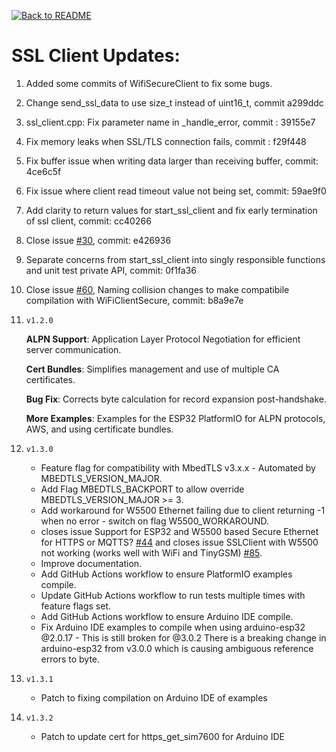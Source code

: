 [![Back to README](https://img.shields.io/badge/Back_to-_README-blue?style=for-the-badge)](../README.md)

# SSL Client Updates:

1. Added some commits of WifiSecureClient to fix some bugs.

2. Change send_ssl_data to use size_t instead of uint16_t, commit a299ddc

3. ssl_client.cpp: Fix parameter name in _handle_error, commit : 39155e7

4. Fix memory leaks when SSL/TLS connection fails, commit : f29f448

5. Fix buffer issue when writing data larger than receiving buffer, commit: 4ce6c5f

6. Fix issue where client read timeout value not being set, commit: 59ae9f0

7. Add clarity to return values for start_ssl_client and fix early termination of ssl client, commit: cc40266

8. Close issue [#30](https://github.com/govorox/SSLClient/issues/30), commit: e426936

9.  Separate concerns from start_ssl_client into singly responsible functions and unit test private API, commit: 0f1fa36

10. Close issue [#60](https://github.com/govorox/SSLClient/issues/60), Naming collision changes to make compatibile compilation with WiFiClientSecure, commit: b8a9e7e

11. `v1.2.0`

    **ALPN Support**: Application Layer Protocol Negotiation for efficient server communication.

    **Cert Bundles**: Simplifies management and use of multiple CA certificates.  
    
    **Bug Fix**: Corrects byte calculation for record expansion post-handshake.
    
    **More Examples**: Examples for the ESP32 PlatformIO for ALPN protocols, AWS, and using certificate bundles. 

12. `v1.3.0` 
    
    - Feature flag for compatibility with MbedTLS v3.x.x - Automated by MBEDTLS_VERSION_MAJOR.
    - Add Flag MBEDTLS_BACKPORT to allow override MBEDTLS_VERSION_MAJOR >= 3.
    - Add workaround for W5500 Ethernet failing due to client returning -1 when no error - switch on flag W5500_WORKAROUND.
    - closes issue Support for ESP32 and W5500 based Secure Ethernet for HTTPS or MQTTS? [#44](https://github.com/govorox/SSLClient/issues/85) and closes issue SSLClient with W5500 not working (works well with WiFi and TinyGSM) [#85](https://github.com/govorox/SSLClient/issues/85).
    - Improve documentation.
    - Add GitHub Actions workflow to ensure PlatformIO examples compile.
    - Update GitHub Actions workflow to run tests multiple times with feature flags set.
    - Add GitHub Actions workflow to ensure Arduino IDE compile.
    - Fix Arduino IDE examples to compile when using arduino-esp32 @2.0.17 - This is still broken for @3.0.2 There is a breaking change in arduino-esp32 from v3.0.0 which is causing ambiguous reference errors to byte.

13. `v1.3.1`

    - Patch to fixing compilation on Arduino IDE of examples

14. `v1.3.2`

    - Patch to update cert for https_get_sim7600 for Arduino IDE